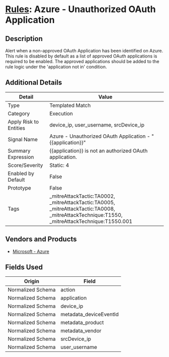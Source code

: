 # [Rules](README.md): Azure - Unauthorized OAuth Application

## Description
Alert when a non-approved OAuth Application has been identified on Azure. This rule is disabled by default as a list of approved OAuth applications is required to be enabled. The approved applications should be added to the rule logic under the 'application not in' condition.

## Additional Details
|Detail|Value|
|----|----|
|Type|Templated Match|
|Category|Execution|
|Apply Risk to Entities|device_ip, user_username, srcDevice_ip|
|Signal Name|Azure - Unauthorized OAuth Application - "{{application}}"|
|Summary Expression|{{application}} is not an authorized OAuth application.|
|Score/Severity|Static: 4|
|Enabled by Default|False|
|Prototype|False|
|Tags|_mitreAttackTactic:TA0002, _mitreAttackTactic:TA0005, _mitreAttackTactic:TA0008, _mitreAttackTechnique:T1550, _mitreAttackTechnique:T1550.001|
## Vendors and Products
- [Microsoft - Azure](../products/a1225af5-e778-4068-a9a2-47da93d1ff24.md)


## Fields Used

|Origin|Field|
|----|----|
|Normalized Schema|action|
|Normalized Schema|application|
|Normalized Schema|device_ip|
|Normalized Schema|metadata_deviceEventId|
|Normalized Schema|metadata_product|
|Normalized Schema|metadata_vendor|
|Normalized Schema|srcDevice_ip|
|Normalized Schema|user_username|


